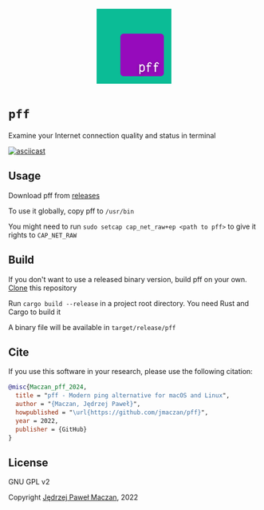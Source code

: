 <p align="center"><img width="150" src="pff.png" alt="pff logo"></p>

# `pff`
Examine your Internet connection quality and status in terminal

[![asciicast](https://asciinema.org/a/v56HwMPcn9TXWQgP8f4exM1OG.svg)](https://asciinema.org/a/v56HwMPcn9TXWQgP8f4exM1OG)

## Usage
Download pff from [releases](https://github.com/jmaczan/pff/releases)

To use it globally, copy pff to `/usr/bin`

You might need to run `sudo setcap cap_net_raw+ep <path to pff>` to give it rights to `CAP_NET_RAW`

## Build
If you don't want to use a released binary version, build pff on your own. [Clone](https://github.com/jmaczan/pff.git) this repository

Run `cargo build --release` in a project root directory. You need Rust and Cargo to build it

A binary file will be available in `target/release/pff`

## Cite
If you use this software in your research, please use the following citation:

```bibtex
@misc{Maczan_pff_2024,
  title = "pff - Modern ping alternative for macOS and Linux",
  author = "{Maczan, Jędrzej Paweł}",
  howpublished = "\url{https://github.com/jmaczan/pff}",
  year = 2022,
  publisher = {GitHub}
}
```

## License
GNU GPL v2

Copyright [Jędrzej Paweł Maczan](https://maczan.pl/), 2022
